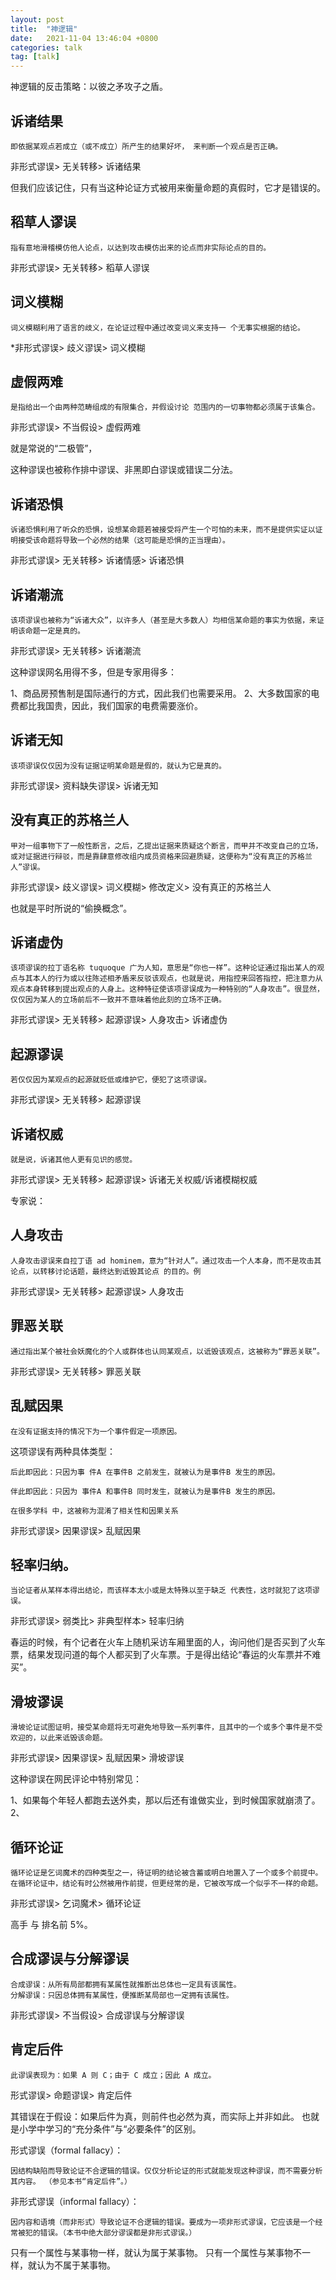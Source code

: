 ```yaml
---
layout: post
title:  "神逻辑"
date:   2021-11-04 13:46:04 +0800
categories: talk
tag: [talk]
---
```

神逻辑的反击策略：以彼之矛攻子之盾。

## 诉诸结果

    即依据某观点若成立（或不成立）所产生的结果好坏， 来判断一个观点是否正确。

非形式谬误> 无关转移> 诉诸结果

但我们应该记住，只有当这种论证方式被用来衡量命题的真假时，它才是错误的。


## 稻草人谬误

    指有意地滑稽模仿他人论点，以达到攻击模仿出来的论点而非实际论点的目的。

非形式谬误> 无关转移> 稻草人谬误


## 词义模糊

    词义模糊利用了语言的歧义，在论证过程中通过改变词义来支持一 个无事实根据的结论。

*非形式谬误> 歧义谬误> 词义模糊


## 虚假两难

    是指给出一个由两种范畴组成的有限集合，并假设讨论 范围内的一切事物都必须属于该集合。

非形式谬误> 不当假设> 虚假两难

就是常说的“二极管”，

这种谬误也被称作排中谬误、非黑即白谬误或错误二分法。


## 诉诸恐惧

    诉诸恐惧利用了听众的恐惧，设想某命题若被接受将产生一个可怕的未来，而不是提供实证以证明接受该命题将导致一个必然的结果（这可能是恐惧的正当理由）。

非形式谬误> 无关转移> 诉诸情感> 诉诸恐惧


## 诉诸潮流

    该项谬误也被称为“诉诸大众”，以许多人（甚至是大多数人）均相信某命题的事实为依据，来证明该命题一定是真的。

非形式谬误> 无关转移> 诉诸潮流

这种谬误网名用得不多，但是专家用得多：

1、商品房预售制是国际通行的方式，因此我们也需要采用。
2、大多数国家的电费都比我国贵，因此，我们国家的电费需要涨价。


## 诉诸无知

    该项谬误仅仅因为没有证据证明某命题是假的，就认为它是真的。

非形式谬误> 资料缺失谬误> 诉诸无知


## 没有真正的苏格兰人 

    甲对一组事物下了一般性断言，之后，乙提出证据来质疑这个断言，而甲并不改变自己的立场，或对证据进行辩驳，而是靠肆意修改组内成员资格来回避质疑，这便称为“没有真正的苏格兰人”谬误。

非形式谬误> 歧义谬误> 词义模糊> 修改定义> 没有真正的苏格兰人

也就是平时所说的“偷换概念”。


## 诉诸虚伪 

    该项谬误的拉丁语名称 tuquoque 广为人知，意思是“你也一样”。这种论证通过指出某人的观点与其本人的行为或以往陈述相矛盾来反驳该观点，也就是说，用指控来回答指控，把注意力从观点本身转移到提出观点的人身上。这种特征使该项谬误成为一种特别的“人身攻击”。很显然，仅仅因为某人的立场前后不一致并不意味着他此刻的立场不正确。

非形式谬误> 无关转移> 起源谬误> 人身攻击> 诉诸虚伪


## 起源谬误

    若仅仅因为某观点的起源就贬低或维护它，便犯了这项谬误。

非形式谬误> 无关转移> 起源谬误


## 诉诸权威

    就是说，诉诸其他人更有见识的感觉。

非形式谬误> 无关转移> 起源谬误> 诉诸无关权威/诉诸模糊权威

专家说：

## 人身攻击

    人身攻击谬误来自拉丁语 ad hominem，意为“针对人”。通过攻击一个人本身，而不是攻击其论点，以转移讨论话题，最终达到诋毁其论点 的目的。例

非形式谬误> 无关转移> 起源谬误> 人身攻击


## 罪恶关联

    通过指出某个被社会妖魔化的个人或群体也认同某观点，以诋毁该观点，这被称为“罪恶关联”。

非形式谬误> 无关转移> 罪恶关联 


## 乱赋因果

    在没有证据支持的情况下为一个事件假定一项原因。

这项谬误有两种具体类型：

    后此即因此：只因为事 件A 在事件B 之前发生，就被认为是事件B 发生的原因。

    伴此即因此：只因为 事件A 和事件B 同时发生，就被认为是事件B 发生的原因。

    在很多学科 中，这被称为混淆了相关性和因果关系

非形式谬误> 因果谬误> 乱赋因果 


## 轻率归纳。

    当论证者从某样本得出结论，而该样本太小或是太特殊以至于缺乏 代表性，这时就犯了这项谬误。

非形式谬误> 弱类比> 非典型样本> 轻率归纳

春运的时候，有个记者在火车上随机采访车厢里面的人，询问他们是否买到了火车票，结果发现问道的每个人都买到了火车票。于是得出结论“春运的火车票并不难买”。


## 滑坡谬误 

    滑坡论证试图证明，接受某命题将无可避免地导致一系列事件，且其中的一个或多个事件是不受欢迎的，以此来诋毁该命题。

非形式谬误> 因果谬误> 乱赋因果> 滑坡谬误

这种谬误在网民评论中特别常见：

1、如果每个年轻人都跑去送外卖，那以后还有谁做实业，到时候国家就崩溃了。
2、


## 循环论证 

    循环论证是乞词魔术的四种类型之一，待证明的结论被含蓄或明白地置入了一个或多个前提中。在循环论证中，结论有时公然被用作前提，但更经常的是，它被改写成一个似乎不一样的命题。

非形式谬误> 乞词魔术> 循环论证

高手 与 排名前 5%。


## 合成谬误与分解谬误

    合成谬误：从所有局部都拥有某属性就推断出总体也一定具有该属性。
    分解谬误：只因总体拥有某属性，便推断某局部也一定拥有该属性。

非形式谬误> 不当假设> 合成谬误与分解谬误


## 肯定后件

    此谬误表现为：如果 A 则 C；由于 C 成立；因此 A 成立。

形式谬误> 命题谬误> 肯定后件

其错误在于假设：如果后件为真，则前件也必然为真，而实际上并非如此。
也就是小学中学习的“充分条件”与“必要条件”的区别。




形式谬误（formal fallacy）：

    因结构缺陷而导致论证不合逻辑的错误。仅仅分析论证的形式就能发现这种谬误，而不需要分析其内容。 （参见本书“肯定后件”。） 

非形式谬误（informal fallacy）：

    因内容和语境（而非形式）导致论证不合逻辑的错误。要成为一项非形式谬误，它应该是一个经常被犯的错误。（本书中绝大部分谬误都是非形式谬误。）

只有一个属性与某事物一样，就认为属于某事物。
只有一个属性与某事物不一样，就认为不属于某事物。
